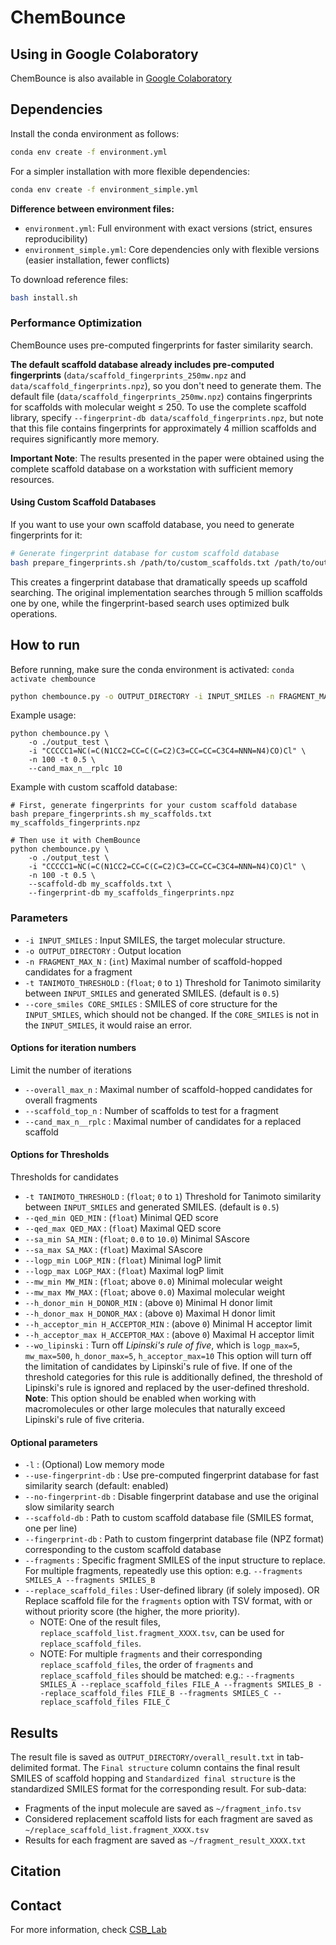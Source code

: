 # ChemBounce

<!--<img src="./assets/graphical_abstract.png" width="450px"></img>-->


## Using in Google Colaboratory

ChemBounce is also available in [Google Colaboratory](https://colab.research.google.com/github/jyryu3161/chembounce/blob/main/chembounce_colab.ipynb)

## Dependencies

Install the conda environment as follows: 

```bash
conda env create -f environment.yml
```

For a simpler installation with more flexible dependencies:
```bash
conda env create -f environment_simple.yml
```

**Difference between environment files:**
- `environment.yml`: Full environment with exact versions (strict, ensures reproducibility)
- `environment_simple.yml`: Core dependencies only with flexible versions (easier installation, fewer conflicts)

To download reference files:
```bash
bash install.sh
```

### Performance Optimization

ChemBounce uses pre-computed fingerprints for faster similarity search. 

**The default scaffold database already includes pre-computed fingerprints** (`data/scaffold_fingerprints_250mw.npz` and `data/scaffold_fingerprints.npz`), so you don't need to generate them. The default file (`data/scaffold_fingerprints_250mw.npz`) contains fingerprints for scaffolds with molecular weight ≤ 250. To use the complete scaffold library, specify `--fingerprint-db data/scaffold_fingerprints.npz`, but note that this file contains fingerprints for approximately 4 million scaffolds and requires significantly more memory.

**Important Note**: The results presented in the paper were obtained using the complete scaffold database on a workstation with sufficient memory resources.

#### Using Custom Scaffold Databases

If you want to use your own scaffold database, you need to generate fingerprints for it:

```bash
# Generate fingerprint database for custom scaffold database
bash prepare_fingerprints.sh /path/to/custom_scaffolds.txt /path/to/output_fingerprints.npz
```

This creates a fingerprint database that dramatically speeds up scaffold searching. The original implementation searches through 5 million scaffolds one by one, while the fingerprint-based search uses optimized bulk operations.

## How to run

Before running, make sure the conda environment is activated: `conda activate chembounce`

```bash
python chembounce.py -o OUTPUT_DIRECTORY -i INPUT_SMILES -n FRAGMENT_MAX_N -t TANIMOTO_THRESHOLD
```
Example usage:

```
python chembounce.py \
    -o ./output_test \
    -i "CCCCC1=NC(=C(N1CC2=CC=C(C=C2)C3=CC=CC=C3C4=NNN=N4)CO)Cl" \
    -n 100 -t 0.5 \
    --cand_max_n__rplc 10
```

Example with custom scaffold database:

```
# First, generate fingerprints for your custom scaffold database
bash prepare_fingerprints.sh my_scaffolds.txt my_scaffolds_fingerprints.npz

# Then use it with ChemBounce
python chembounce.py \
    -o ./output_test \
    -i "CCCCC1=NC(=C(N1CC2=CC=C(C=C2)C3=CC=CC=C3C4=NNN=N4)CO)Cl" \
    -n 100 -t 0.5 \
    --scaffold-db my_scaffolds.txt \
    --fingerprint-db my_scaffolds_fingerprints.npz
```

### Parameters


- `-i INPUT_SMILES` : Input SMILES, the target molecular structure.
- `-o OUTPUT_DIRECTORY` : Output location
- `-n FRAGMENT_MAX_N` : (`int`) Maximal number of scaffold-hopped candidates for a fragment
- `-t TANIMOTO_THRESHOLD` : (`float`; `0` to `1`) Threshold for Tanimoto similarity between `INPUT_SMILES` and generated SMILES. (default is `0.5`)
- `--core_smiles CORE_SMILES` : SMILES of core structure for the `INPUT_SMILES`, which should not be changed. If the `CORE_SMILES` is not in the `INPUT_SMILES`, it would raise an error.


#### Options for iteration numbers

Limit the number of iterations

- `--overall_max_n` : Maximal number of scaffold-hopped candidates for overall fragments
- `--scaffold_top_n` : Number of scaffolds to test for a fragment
- `--cand_max_n__rplc` : Maximal number of candidates for a replaced scaffold


#### Options for Thresholds

Thresholds for candidates

- `-t TANIMOTO_THRESHOLD` : (`float`; `0` to `1`) Threshold for Tanimoto similarity between `INPUT_SMILES` and generated SMILES. (default is `0.5`)
- `--qed_min QED_MIN` : (`float`) Minimal QED score
- `--qed_max QED_MAX` : (`float`) Maximal QED score
- `--sa_min SA_MIN` : (`float`; `0.0` to `10.0`) Minimal SAscore
- `--sa_max SA_MAX` : (`float`) Maximal SAscore
- `--logp_min LOGP_MIN` : (`float`) Minimal logP limit
- `--logp_max LOGP_MAX` : (`float`) Maximal logP limit
- `--mw_min MW_MIN` : (`float`; above `0.0`) Minimal molecular weight
- `--mw_max MW_MAX` : (`float`; above `0.0`) Maximal molecular weight
- `--h_donor_min H_DONOR_MIN` : (above `0`) Minimal H donor limit
- `--h_donor_max H_DONOR_MAX` : (above `0`) Maximal H donor limit
- `--h_acceptor_min H_ACCEPTOR_MIN` : (above `0`) Minimal H acceptor limit
- `--h_acceptor_max H_ACCEPTOR_MAX` : (above `0`) Maximal H acceptor limit
- `--wo_lipinski` : Turn off *Lipinski's rule of five*, which is `logp_max=5`, `mw_max=500`, `h_donor_max=5`, `h_acceptor_max=10`
This option will turn off the limitation of candidates by Lipinski's rule of five.
If one of the threshold categories for this rule is additionally defined, the threshold of Lipinski's rule is ignored and replaced by the user-defined threshold.
**Note**: This option should be enabled when working with macromolecules or other large molecules that naturally exceed Lipinski's rule of five criteria.


#### Optional parameters

- `-l` : (Optional) Low memory mode
- `--use-fingerprint-db` : Use pre-computed fingerprint database for fast similarity search (default: enabled)
- `--no-fingerprint-db` : Disable fingerprint database and use the original slow similarity search
- `--scaffold-db` : Path to custom scaffold database file (SMILES format, one per line)
- `--fingerprint-db` : Path to custom fingerprint database file (NPZ format) corresponding to the custom scaffold database
- `--fragments` : Specific fragment SMILES of the input structure to replace. For multiple fragments, repeatedly use this option: e.g. `--fragments SMILES_A --fragments SMILES_B`
- `--replace_scaffold_files` : User-defined library (if solely imposed). OR Replace scaffold file for the `fragments` option with TSV format, with or without priority score (the higher, the more priority).
  * NOTE: One of the result files, `replace_scaffold_list.fragment_XXXX.tsv`, can be used for `replace_scaffold_files`.
  * NOTE: For multiple `fragments` and their corresponding `replace_scaffold_files`, the order of `fragments` and `replace_scaffold_files` should be matched:
      e.g.: `--fragments SMILES_A --replace_scaffold_files FILE_A --fragments SMILES_B --replace_scaffold_files FILE_B --fragments SMILES_C --replace_scaffold_files FILE_C`


## Results

The result file is saved as `OUTPUT_DIRECTORY/overall_result.txt` in tab-delimited format. The `Final structure` column contains the final result SMILES of scaffold hopping and `Standardized final structure` is the standardized SMILES format for the corresponding result. For sub-data:

- Fragments of the input molecule are saved as `~/fragment_info.tsv`
- Considered replacement scaffold lists for each fragment are saved as `~/replace_scaffold_list.fragment_XXXX.tsv`
- Results for each fragment are saved as `~/fragment_result_XXXX.txt`

## Citation

<!--```bibtex
@article{,
  title    = "",
  author   = "",
  journal  = "",
  month    = "",
  year     =  2024
}
```
-->

## Contact

For more information, check [CSB_Lab](https://www.csb-lab.net/)

